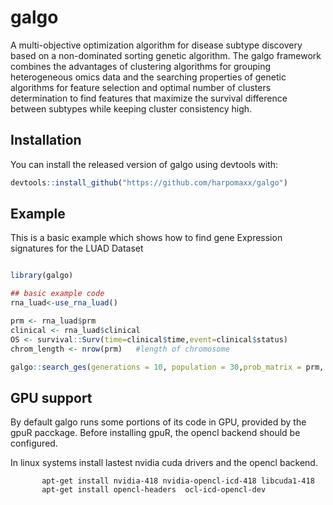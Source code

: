 
# galgo

<!-- badges: start -->
<!-- badges: end -->

A multi-objective optimization algorithm for disease subtype discovery based on a  non-dominated sorting genetic algorithm. The galgo framework combines the advantages of clustering algorithms for grouping heterogeneous omics data and the searching properties of genetic algorithms for feature selection and optimal number of clusters determination to find features that maximize the survival difference between subtypes while keeping cluster consistency high.

## Installation

You can install the released version of galgo using devtools with:

``` r
devtools::install_github("https://github.com/harpomaxx/galgo")
```

## Example

This is a basic example which shows how to find gene Expression signatures for the LUAD Dataset

``` r

library(galgo)

## basic example code
rna_luad<-use_rna_luad()

prm <- rna_luad$prm 
clinical <- rna_luad$clinical
OS <- survival::Surv(time=clinical$time,event=clinical$status)
chrom_length <- nrow(prm)   #length of chromosome

galgo::search_ges(generations = 10, population = 30,prob_matrix = prm, chrom_length = nrow(prm),OS=OS)

```
## GPU support

By default galgo runs some portions of its code in GPU, provided by the gpuR pacckage. Before installing gpuR, the opencl backend should be configured. 

In linux systems install lastest nvidia cuda drivers and the opencl backend.

```
       apt-get install nvidia-418 nvidia-opencl-icd-418 libcuda1-418
       apt-get install opencl-headers  ocl-icd-opencl-dev
       
```

